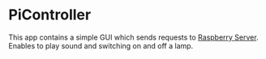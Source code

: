 # PiController

This app contains a simple GUI which sends requests to <a href=https://github.com/marcin-michalek/PiServer> Raspberry Server</a>. Enables to play sound and switching on and off a lamp.
